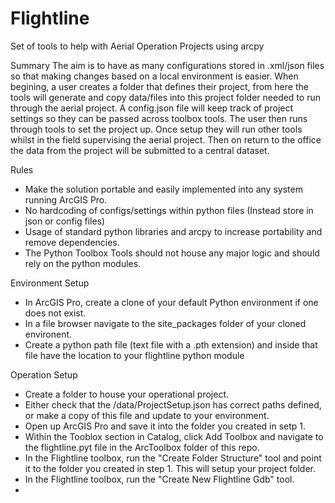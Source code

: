 # Flightline
Set of tools to help with Aerial Operation Projects using arcpy

Summary
The aim is to have as many configurations stored in .xml/json files so that making changes based on a local environment
is easier.
When begining, a user creates a folder that defines their project, from here the tools will generate and
copy data/files into this project folder needed to run through the aerial project. A config.json file will keep
track of project settings so they can be passed across toolbox tools.
The user then runs through tools to set the project up. Once setup they will run other tools whilst
in the field supervising the aerial project.
Then on return to the office the data from the project will be submitted to a central dataset.

Rules
- Make the solution portable and easily implemented into any system running ArcGIS Pro.
- No hardcoding of configs/settings within python files (Instead store in json or config files)
- Usage of standard python libraries and arcpy to increase portability and remove dependencies.
- The Python Toolbox Tools should not house any major logic and should rely on the python modules.


Environment Setup
- In ArcGIS Pro, create a clone of your default Python environment if one does not exist.
- In a file browser navigate to the site_packages folder of your cloned environent.
- Create a python path file (text file with a .pth extension) and inside that file have the location to your flightline python module


Operation Setup
- Create a folder to house your operational project. 
- Either check that the /data/ProjectSetup.json has correct paths defined, or make a copy of this file and update to your environment.
- Open up ArcGIS Pro and save it into the folder you created in setp 1.
- Within the Tooblox section in Catalog, click Add Toolbox and navigate to the flightline.pyt file in the ArcToolbox folder of this repo.
- In the Flightline toolbox, run the "Create Folder Structure" tool and point it to the folder you created in step 1. This will setup your project folder.
- In the Flightline toolbox, run the "Create New Flightline Gdb" tool.
- 
